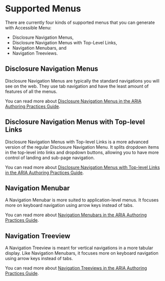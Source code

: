 # Supported Menus

There are currently four kinds of supported menus that you can generate with Accessible Menu:

- Disclosure Navigation Menus,
- Disclosure Navigation Menus with Top-Level Links,
- Navigation Menubars, and
- Navigation Treeviews.

## Disclosure Navigation Menus

Disclosure Navigation Menus are typically the standard navigations you will see on the web. They use tab navigation and have the least amount of features of all the menus.

You can read more about [Disclosure Navigation Menus in the ARIA Authoring Practices Guide](https://www.w3.org/WAI/ARIA/apg/patterns/disclosure/examples/disclosure-navigation/).

## Disclosure Navigation Menus with Top-level Links

Disclosure Navigation Menus with Top-level Links is a more advanced version of the regular Disclosure Navigation Menu.
It splits dropdown items in the top-level into links and dropdown buttons, allowing you to have more control of landing and sub-page navigation.

You can read more about [Disclosure Navigation Menus with Top-level Links in the ARIA Authoring Practices Guide](https://www.w3.org/WAI/ARIA/apg/patterns/disclosure/examples/disclosure-navigation-hybrid/).

## Navigation Menubar

A Navigation Menubar is more suited to application-level menus. It focuses more on keyboard navigation using arrow keys instead of tabs.

You can read more about [Navigation Menubars in the ARIA Authoring Practices Guide](https://www.w3.org/WAI/ARIA/apg/patterns/menubar/examples/menubar-navigation/).

## Navigation Treeview

A Navigation Treeview is meant for vertical navigations in a more tabular display. Like Navigation Menubars, it focuses more on keyboard navigation using arrow keys instead of tabs.

You can read more about [Navigation Treeviews in the ARIA Authoring Practices Guide](https://www.w3.org/WAI/ARIA/apg/patterns/treeview/examples/treeview-navigation/).
